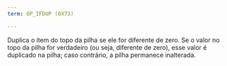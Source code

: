 ```yaml
---
term: OP_IFDUP (0X73)

---
```

Duplica o item do topo da pilha se ele for diferente de zero. Se o valor no topo da pilha for verdadeiro (ou seja, diferente de zero), esse valor é duplicado na pilha; caso contrário, a pilha permanece inalterada.